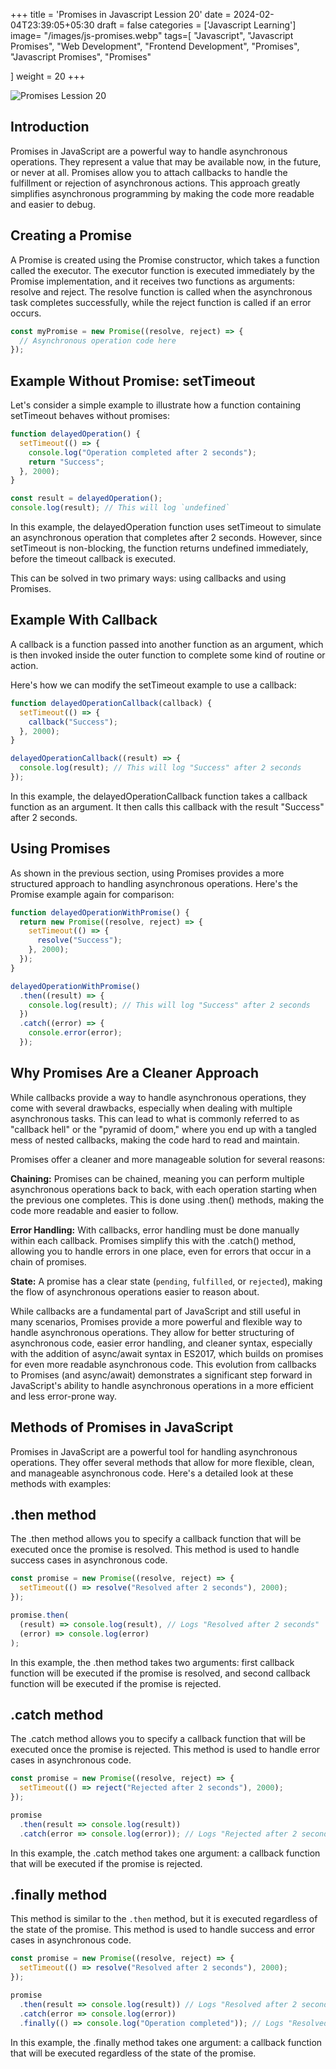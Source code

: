 +++
title = 'Promises in Javascript Lession 20'
date = 2024-02-04T23:39:05+05:30
draft = false
categories = ['Javascript Learning']
image= "/images/js-promises.webp"
tags=[
    "Javascript",
    "Javascript Promises",
    "Web Development",
    "Frontend Development",
    "Promises",
    "Javascript Promises",
    "Promises"

]
weight = 20
+++

![Promises Lession 20](/images/js-promises.webp)

## Introduction

Promises in JavaScript are a powerful way to handle asynchronous operations. They represent a value that may be available now, in the future, or never at all. Promises allow you to attach callbacks to handle the fulfillment or rejection of asynchronous actions. This approach greatly simplifies asynchronous programming by making the code more readable and easier to debug.

## Creating a Promise

A Promise is created using the Promise constructor, which takes a function called the executor. The executor function is executed immediately by the Promise implementation, and it receives two functions as arguments: resolve and reject. The resolve function is called when the asynchronous task completes successfully, while the reject function is called if an error occurs.

```javascript
const myPromise = new Promise((resolve, reject) => {
  // Asynchronous operation code here
});
```

## Example Without Promise: setTimeout

Let's consider a simple example to illustrate how a function containing setTimeout behaves without promises:

```javascript
function delayedOperation() {
  setTimeout(() => {
    console.log("Operation completed after 2 seconds");
    return "Success";
  }, 2000);
}

const result = delayedOperation();
console.log(result); // This will log `undefined`
```

In this example, the delayedOperation function uses setTimeout to simulate an asynchronous operation that completes after 2 seconds. However, since setTimeout is non-blocking, the function returns undefined immediately, before the timeout callback is executed.

This can be solved in two primary ways: using callbacks and using Promises.

## Example With Callback

A callback is a function passed into another function as an argument, which is then invoked inside the outer function to complete some kind of routine or action.

Here's how we can modify the setTimeout example to use a callback:

```javascript
function delayedOperationCallback(callback) {
  setTimeout(() => {
    callback("Success");
  }, 2000);
}

delayedOperationCallback((result) => {
  console.log(result); // This will log "Success" after 2 seconds
});
```

In this example, the delayedOperationCallback function takes a callback function as an argument. It then calls this callback with the result "Success" after 2 seconds.

## Using Promises

As shown in the previous section, using Promises provides a more structured approach to handling asynchronous operations. Here's the Promise example again for comparison:

```javascript
function delayedOperationWithPromise() {
  return new Promise((resolve, reject) => {
    setTimeout(() => {
      resolve("Success");
    }, 2000);
  });
}

delayedOperationWithPromise()
  .then((result) => {
    console.log(result); // This will log "Success" after 2 seconds
  })
  .catch((error) => {
    console.error(error);
  });
```

## Why Promises Are a Cleaner Approach

While callbacks provide a way to handle asynchronous operations, they come with several drawbacks, especially when dealing with multiple asynchronous tasks. This can lead to what is commonly referred to as "callback hell" or the "pyramid of doom," where you end up with a tangled mess of nested callbacks, making the code hard to read and maintain.

Promises offer a cleaner and more manageable solution for several reasons:

**Chaining:** Promises can be chained, meaning you can perform multiple asynchronous operations back to back, with each operation starting when the previous one completes. This is done using .then() methods, making the code more readable and easier to follow.

**Error Handling:** With callbacks, error handling must be done manually within each callback. Promises simplify this with the .catch() method, allowing you to handle errors in one place, even for errors that occur in a chain of promises.

**State:** A promise has a clear state (`pending`, `fulfilled`, or `rejected`), making the flow of asynchronous operations easier to reason about.

While callbacks are a fundamental part of JavaScript and still useful in many scenarios, Promises provide a more powerful and flexible way to handle asynchronous operations. They allow for better structuring of asynchronous code, easier error handling, and cleaner syntax, especially with the addition of async/await syntax in ES2017, which builds on promises for even more readable asynchronous code. This evolution from callbacks to Promises (and async/await) demonstrates a significant step forward in JavaScript's ability to handle asynchronous operations in a more efficient and less error-prone way.

## Methods of Promises in JavaScript

Promises in JavaScript are a powerful tool for handling asynchronous operations. They offer several methods that allow for more flexible, clean, and manageable asynchronous code. Here's a detailed look at these methods with examples:

## .then method

The .then method allows you to specify a callback function that will be executed once the promise is resolved. This method is used to handle success cases in asynchronous code.

```javascript
const promise = new Promise((resolve, reject) => {
  setTimeout(() => resolve("Resolved after 2 seconds"), 2000);
});

promise.then(
  (result) => console.log(result), // Logs "Resolved after 2 seconds"
  (error) => console.log(error)
);
```

In this example, the .then method takes two arguments: first callback function will be executed if the promise is resolved, and second callback function will be executed if the promise is rejected.

## .catch method

The .catch method allows you to specify a callback function that will be executed once the promise is rejected. This method is used to handle error cases in asynchronous code.

```javascript
const promise = new Promise((resolve, reject) => {
  setTimeout(() => reject("Rejected after 2 seconds"), 2000);
});

promise
  .then(result => console.log(result))
  .catch(error => console.log(error)); // Logs "Rejected after 2 seconds"

```

In this example, the .catch method takes one argument: a callback function that will be executed if the promise is rejected.

## .finally method
This method is similar to the `.then` method, but it is executed regardless of the state of the promise. This method is used to handle success and error cases in asynchronous code.

```javascript
const promise = new Promise((resolve, reject) => {
  setTimeout(() => resolve("Resolved after 2 seconds"), 2000);
});

promise
  .then(result => console.log(result)) // Logs "Resolved after 2 seconds"
  .catch(error => console.log(error))
  .finally(() => console.log("Operation completed")); // Logs "Resolved after 2 seconds" and "Operation completed"

```

In this example, the .finally method takes one argument: a callback function that will be executed regardless of the state of the promise.







